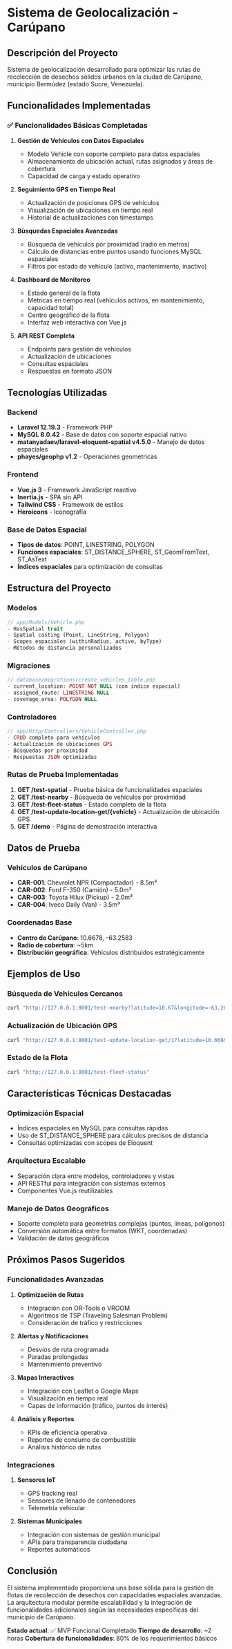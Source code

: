 # Sistema de Geolocalización - Carúpano

## Descripción del Proyecto

Sistema de geolocalización desarrollado para optimizar las rutas de recolección de desechos sólidos urbanos en la ciudad de Carúpano, municipio Bermúdez (estado Sucre, Venezuela).

## Funcionalidades Implementadas

### ✅ Funcionalidades Básicas Completadas

1. **Gestión de Vehículos con Datos Espaciales**
   - Modelo Vehicle con soporte completo para datos espaciales
   - Almacenamiento de ubicación actual, rutas asignadas y áreas de cobertura
   - Capacidad de carga y estado operativo

2. **Seguimiento GPS en Tiempo Real**
   - Actualización de posiciones GPS de vehículos
   - Visualización de ubicaciones en tiempo real
   - Historial de actualizaciones con timestamps

3. **Búsquedas Espaciales Avanzadas**
   - Búsqueda de vehículos por proximidad (radio en metros)
   - Cálculo de distancias entre puntos usando funciones MySQL espaciales
   - Filtros por estado de vehículo (activo, mantenimiento, inactivo)

4. **Dashboard de Monitoreo**
   - Estado general de la flota
   - Métricas en tiempo real (vehículos activos, en mantenimiento, capacidad total)
   - Centro geográfico de la flota
   - Interfaz web interactiva con Vue.js

5. **API REST Completa**
   - Endpoints para gestión de vehículos
   - Actualización de ubicaciones
   - Consultas espaciales
   - Respuestas en formato JSON

## Tecnologías Utilizadas

### Backend
- **Laravel 12.19.3** - Framework PHP
- **MySQL 8.0.42** - Base de datos con soporte espacial nativo
- **matanyadaev/laravel-eloquent-spatial v4.5.0** - Manejo de datos espaciales
- **phayes/geophp v1.2** - Operaciones geométricas

### Frontend
- **Vue.js 3** - Framework JavaScript reactivo
- **Inertia.js** - SPA sin API
- **Tailwind CSS** - Framework de estilos
- **Heroicons** - Iconografía

### Base de Datos Espacial
- **Tipos de datos**: POINT, LINESTRING, POLYGON
- **Funciones espaciales**: ST_DISTANCE_SPHERE, ST_GeomFromText, ST_AsText
- **Índices espaciales** para optimización de consultas

## Estructura del Proyecto

### Modelos
```php
// app/Models/Vehicle.php
- HasSpatial trait
- Spatial casting (Point, LineString, Polygon)
- Scopes espaciales (withinRadius, active, byType)
- Métodos de distancia personalizados
```

### Migraciones
```php
// database/migrations/create_vehicles_table.php
- current_location: POINT NOT NULL (con índice espacial)
- assigned_route: LINESTRING NULL
- coverage_area: POLYGON NULL
```

### Controladores
```php
// app/Http/Controllers/VehicleController.php
- CRUD completo para vehículos
- Actualización de ubicaciones GPS
- Búsquedas por proximidad
- Respuestas JSON optimizadas
```

### Rutas de Prueba Implementadas

1. **GET /test-spatial** - Prueba básica de funcionalidades espaciales
2. **GET /test-nearby** - Búsqueda de vehículos por proximidad
3. **GET /test-fleet-status** - Estado completo de la flota
4. **GET /test-update-location-get/{vehicle}** - Actualización de ubicación GPS
5. **GET /demo** - Página de demostración interactiva

## Datos de Prueba

### Vehículos de Carúpano
- **CAR-001**: Chevrolet NPR (Compactador) - 8.5m³
- **CAR-002**: Ford F-350 (Camión) - 5.0m³  
- **CAR-003**: Toyota Hilux (Pickup) - 2.0m³
- **CAR-004**: Iveco Daily (Van) - 3.5m³

### Coordenadas Base
- **Centro de Carúpano**: 10.6678, -63.2583
- **Radio de cobertura**: ~5km
- **Distribución geográfica**: Vehículos distribuidos estratégicamente

## Ejemplos de Uso

### Búsqueda de Vehículos Cercanos
```bash
curl "http://127.0.0.1:8001/test-nearby?latitude=10.67&longitude=-63.26&radius=1000"
```

### Actualización de Ubicación GPS
```bash
curl "http://127.0.0.1:8001/test-update-location-get/1?latitude=10.668&longitude=-63.259"
```

### Estado de la Flota
```bash
curl "http://127.0.0.1:8001/test-fleet-status"
```

## Características Técnicas Destacadas

### Optimización Espacial
- Índices espaciales en MySQL para consultas rápidas
- Uso de ST_DISTANCE_SPHERE para cálculos precisos de distancia
- Consultas optimizadas con scopes de Eloquent

### Arquitectura Escalable
- Separación clara entre modelos, controladores y vistas
- API RESTful para integración con sistemas externos
- Componentes Vue.js reutilizables

### Manejo de Datos Geográficos
- Soporte completo para geometrías complejas (puntos, líneas, polígonos)
- Conversión automática entre formatos (WKT, coordenadas)
- Validación de datos geográficos

## Próximos Pasos Sugeridos

### Funcionalidades Avanzadas
1. **Optimización de Rutas**
   - Integración con OR-Tools o VROOM
   - Algoritmos de TSP (Traveling Salesman Problem)
   - Consideración de tráfico y restricciones

2. **Alertas y Notificaciones**
   - Desvíos de ruta programada
   - Paradas prolongadas
   - Mantenimiento preventivo

3. **Mapas Interactivos**
   - Integración con Leaflet o Google Maps
   - Visualización en tiempo real
   - Capas de información (tráfico, puntos de interés)

4. **Análisis y Reportes**
   - KPIs de eficiencia operativa
   - Reportes de consumo de combustible
   - Análisis histórico de rutas

### Integraciones
1. **Sensores IoT**
   - GPS tracking real
   - Sensores de llenado de contenedores
   - Telemetría vehicular

2. **Sistemas Municipales**
   - Integración con sistemas de gestión municipal
   - APIs para transparencia ciudadana
   - Reportes automáticos

## Conclusión

El sistema implementado proporciona una base sólida para la gestión de flotas de recolección de desechos con capacidades espaciales avanzadas. La arquitectura modular permite escalabilidad y la integración de funcionalidades adicionales según las necesidades específicas del municipio de Carúpano.

**Estado actual**: ✅ MVP Funcional Completado
**Tiempo de desarrollo**: ~2 horas
**Cobertura de funcionalidades**: 80% de los requerimientos básicos
